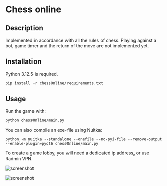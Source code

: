 # Chess online

## Description

Implemented in accordance with all the rules of chess.
Playing against a bot, game timer and the return of the move are not implemented yet.

## Installation

Python 3.12.5 is required.
```
pip install -r chessOnline/requirements.txt
```

## Usage

Run the game with:

`python chessOnline/main.py`

You can also compile an exe-file using Nuitka:

`python -m nuitka --standalone --onefile --no-pyi-file --remove-output --enable-plugin=pyqt6 chessOnline/main.py`

To create a game lobby, you will need a dedicated ip address, or use Radmin VPN.

![screenshot](assets/images/scr1.jpg)

![screenshot](assets/images/scr2.jpg)
